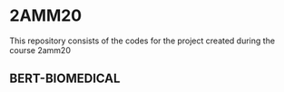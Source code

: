 # 2AMM20
This repository consists of the codes for the project created during the course 2amm20
## BERT-BIOMEDICAL
